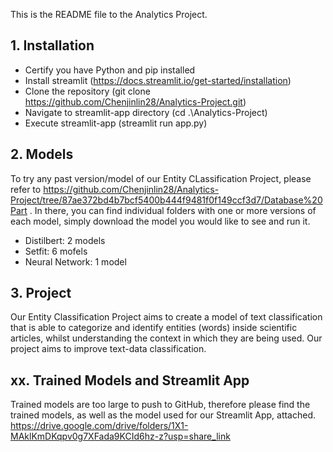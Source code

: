 This is the README file to the Analytics Project.

## 1. Installation
   - Certify you have Python and pip installed
   - Install streamlit (https://docs.streamlit.io/get-started/installation)
   - Clone the repository (git clone https://github.com/Chenjinlin28/Analytics-Project.git)
   - Navigate to streamlit-app directory (cd .\Analytics-Project\)
   - Execute streamlit-app (streamlit run app.py)

## 2. Models
   To try any past version/model of our Entity CLassification Project, please refer to https://github.com/Chenjinlin28/Analytics-Project/tree/87ae372bd4b7bcf5400b444f9481f0f149ccf3d7/Database%20Part . In there, you can find individual folders with one or more versions of each model, simply download the model you would like to see and run it.  
- Distilbert: 2 models
- Setfit: 6 mofels
- Neural Network: 1 model
  
## 3. Project
   Our Entity Classification Project aims to create a model of text classification that is able to categorize and identify entities (words) inside scientific articles, whilst understanding the context in which they are being used. Our project aims to improve text-data classification.



## xx. Trained Models and Streamlit App
Trained models are too large to push to GitHub, therefore please find the trained models, as well as the model used for our Streamlit App, attached. 
https://drive.google.com/drive/folders/1X1-MAklKmDKqpv0g7XFada9KCId6hz-z?usp=share_link
